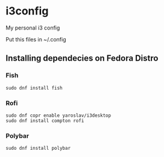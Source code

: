 # i3config
My personal i3 config 


Put this files in ~/.config


## Installing dependecies on Fedora Distro

### Fish
```sudo dnf install fish```  

### Rofi
```sudo dnf copr enable yaroslav/i3desktop ```    
```sudo dnf install compton rofi ```  

### Polybar

```sudo dnf install polybar```
